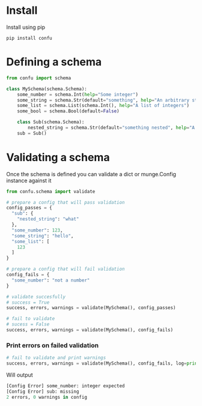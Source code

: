 # Install

Install using pip

```
pip install confu
```

# Defining a schema

```py
from confu import schema

class MySchema(schema.Schema):
    some_number = schema.Int(help="Some integer")
    some_string = schema.Str(default="something", help="An arbitrary string")
    some_list = schema.List(schema.Int(), help="A list of integers")
    some_bool = schema.Bool(default=False)

    class Sub(schema.Schema):
        nested_string = schema.Str(default="something nested", help="A nested string")
    sub = Sub()
```

# Validating a schema

Once the schema is defined you can validate a dict or munge.Config instance against it

```py
from confu.schema import validate

# prepare a config that will pass validation
config_passes = {
  "sub": {
    "nested_string": "what"
  },
  "some_number": 123,
  "some_string": "hello",
  "some_list": [
    123
  ]
}

# prepare a config that will fail validation
config_fails = {
  "some_number": "not a number"
}

# validate succesfully
# success = True
success, errors, warnings = validate(MySchema(), config_passes)

# fail to validate
# sucess = False
success, errors, warnings = validate(MySchema(), config_fails)
```

### Print errors on failed validation

```py
# fail to validate and print warnings
success, errors, warnings = validate(MySchema(), config_fails, log=print)
```

Will output

```py
[Config Error] some_number: integer expected
[Config Error] sub: missing
2 errors, 0 warnings in config
```


